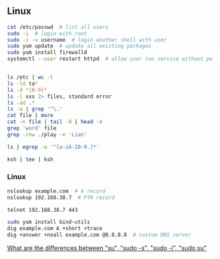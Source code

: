 ## Linux

```bash
cat /etc/passwd  # list all users
sudo -i  # login with root
sudo -i -u username  # login another shell with user
sudo yum update  # update all existing packages
sudo yum install firewalld
systemctl --user restart httpd  # allow user run service without pw


ls /etc | wc -l
ls -ld ta*
ls -d *[0-9]*
ls -l xxx 2> files, standard error
ls -ad .*
ls -a | grep '^\.'
cat file | more
cat -n file | tail -8 | head -4
grep 'word' file
grep -rnw ./play -e 'Lion'

ls | egrep -o '^[a-zA-Z0-9.]*'

ksh | tee | ksh
```

### Linux

```bash
nslookup example.com  # A record
nslookup 192.168.38.7  # PTR record

telnet 192.168.38.7 443

sudo yum install bind-utils
dig example.com A +short +trace
dig +answer +noall example.com @8.8.8.8  # custom DNS server

```


[What are the differences between "su", "sudo -s", "sudo -i", "sudo su"](https://askubuntu.com/questions/70534/what-are-the-differences-between-su-sudo-s-sudo-i-sudo-su)
